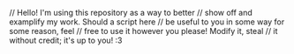 // Hello! I'm using this repository as a way to better
// show off and examplify my work. Should a script here
// be useful to you in some way for some reason, feel
// free to use it however you please! Modify it, steal
// it without credit; it's up to you! :3
